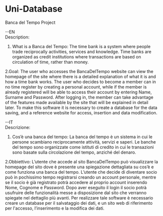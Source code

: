 # Uni-Database
Banca del Tempo Project

--EN
<br>Description:
  1. What is a Banca del Tempo:
    The time bank is a system where people trade
    reciprocally activities, services and knowledge. Time banks are
    organized as credit institutions where transactions are based on
    circulation of time, rather than money.

  2.Goal:
    The user who accesses the BancaDelTempo website can view the homepage
    of the site where there is a detailed explanation of what it is and how
    a time bank works. The user who decides to become a member can
    in no time register by creating a personal account, while if the
    member is already registered will be able to access their account by entering Name,
    Surname and Password. After logging in, the member can take advantage
    of the features made available by the site that will be explained in
    detail later.
    To make this software it is necessary to create a database for the
    data saving, and a reference website for access, insertion
    and data modification.

--IT<br>
Descrizione: 
  1. Cos’è una banca del tempo: 
    La banca del tempo è un sistema in cui le persone scambiano 
    reciprocamente attività, servizi e saperi. Le banche del tempo sono 
    organizzate come istituti di credito in cui le transazioni sono basate sulla 
    circolazione del tempo, anziché del denaro. 

  2.Obbiettivo: 
    L’utente che accede al sito BancaDelTempo può visualizzare la homepage 
    del sito dove è presente una spiegazione dettagliata su cos’è e come 
    funziona una banca del tempo. L’utente che decide di diventare socio può 
    in pochissimo tempo registrarsi creando un account personale, mentre se il 
    socio è già registrato potrà accedere al proprio account inserendo Nome, 
    Cognome e Password. Dopo aver eseguito il login il socio potrà usufruire 
    delle funzionalità messe a disposizione dal sito che verranno spiegate nel 
    dettaglio più avanti. 
    Per realizzare tale software è necessario creare un database per il 
    salvataggio dei dati, e un sito web di riferimento per l'accesso, l’inserimento 
    e la modifica dei dati.
